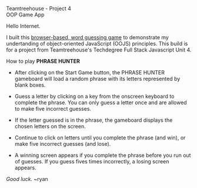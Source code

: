 Teamtreehouse - Project 4<br />
OOP Game App

Hello Internet.

I built this [browser-based, word guessing game](https://ragatep.github.io/OOP_Game_Show_App/) to demonstrate my undertanding of object-oriented JavaScript (OOJS) principles. This build is for a project from Teamtreehouse's Techdegree Full Stack Javascript Unit 4. 

How to play **PHRASE HUNTER**

- After clicking on the Start Game button, the PHRASE HUNTER gameboard will load a random phrase with its letters represented by blank boxes.

- Guess a letter by clicking on a key from the onscreen keyboard to complete the phrase. You can only guess a letter once and are allowed to make five incorrect guesses.

- If the letter guessed is in the phrase, the gameboard displays the chosen letters on the screen.

- Continue to click on letters until you complete the phrase (and win), or make five incorrect guesses (and lose).

- A winning screen appears if you complete the phrase before you run out of guesses. If you guess fives times incorrectly, a losing screen appears.

*Good luck.*
~ryan